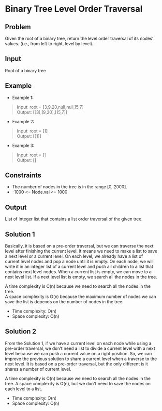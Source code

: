 # Binary Tree Level Order Traversal

## Problem

Given the root of a binary tree, return the level order traversal of its nodes' values. (i.e., from left to right, level by level).

## Input

Root of a binary tree

## Example

- Example 1:

>Input: root = [3,9,20,null,null,15,7]  
Output: [[3],[9,20],[15,7]]

- Example 2:

>Input: root = [1]  
Output: [[1]]

- Example 3:

>Input: root = []  
Output: []

## Constraints

- The number of nodes in the tree is in the range [0, 2000].
- -1000 <= Node.val <= 1000

## Output

List of Integer list that contains a list order traversal of the given
tree.

## Solution 1

Basically, it is based on a pre-order traversal, but we can traverse the
next level after finishing the current level. It means we need to make
a list to save a next level or a current level. On each level, we already
have a list of current level nodes and pop a node until it is empty. On
each node, we will write it in an integer list of a current level and
push all children to a list that contains next level nodes. When a
current list is empty, we can move to a next level list. If a next level
list is empty, we search all the nodes in the tree.

A time complexity is O(n) because we need to search all the nodes in the
tree.  
A space complexity is O(n) because the maximum number of nodes we can
save the list is depends on the number of nodes in the tree.

- Time complexity: O(n)
- Space complexity: O(n)

## Solution 2

From the Solution 1, if we have a current level on each node while using
a pre-order traversal, we don't need a list to divide a current level
with a next level because we can push a current value on a right
position. So, we can improve the previous solution to share a current
level when a traverse to the next level. It is based on a pre-order
traversal, but the only different is it shares a number of current level.

A time complexity is O(n) because we need to search all the nodes in the
tree.
A space complexity is O(n), but we don't need to save the nodes on each
level to a list.

- Time complexity: O(n)
- Space complexity: O(n)
